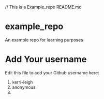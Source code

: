 // This is a Example_repo README.md 

# example_repo
An example repo for learning purposes
# Add Your username
Edit this file to add your Github username here:
1. kerri-leigh
2. anonymous
3. 
